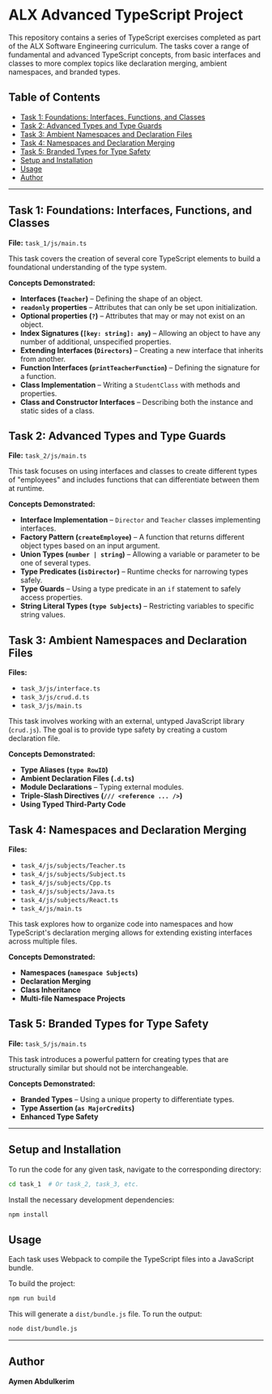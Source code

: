 # ALX Advanced TypeScript Project

This repository contains a series of TypeScript exercises completed as part of the ALX Software Engineering curriculum. The tasks cover a range of fundamental and advanced TypeScript concepts, from basic interfaces and classes to more complex topics like declaration merging, ambient namespaces, and branded types.

## Table of Contents

- [Task 1: Foundations: Interfaces, Functions, and Classes](#task-1-foundations-interfaces-functions-and-classes)
- [Task 2: Advanced Types and Type Guards](#task-2-advanced-types-and-type-guards)
- [Task 3: Ambient Namespaces and Declaration Files](#task-3-ambient-namespaces-and-declaration-files)
- [Task 4: Namespaces and Declaration Merging](#task-4-namespaces-and-declaration-merging)
- [Task 5: Branded Types for Type Safety](#task-5-branded-types-for-type-safety)
- [Setup and Installation](#setup-and-installation)
- [Usage](#usage)
- [Author](#author)

---

## Task 1: Foundations: Interfaces, Functions, and Classes

**File:** `task_1/js/main.ts`

This task covers the creation of several core TypeScript elements to build a foundational understanding of the type system.

**Concepts Demonstrated:**
- **Interfaces (`Teacher`)** – Defining the shape of an object.
- **`readonly` properties** – Attributes that can only be set upon initialization.
- **Optional properties (`?`)** – Attributes that may or may not exist on an object.
- **Index Signatures (`[key: string]: any`)** – Allowing an object to have any number of additional, unspecified properties.
- **Extending Interfaces (`Directors`)** – Creating a new interface that inherits from another.
- **Function Interfaces (`printTeacherFunction`)** – Defining the signature for a function.
- **Class Implementation** – Writing a `StudentClass` with methods and properties.
- **Class and Constructor Interfaces** – Describing both the instance and static sides of a class.

## Task 2: Advanced Types and Type Guards

**File:** `task_2/js/main.ts`

This task focuses on using interfaces and classes to create different types of "employees" and includes functions that can differentiate between them at runtime.

**Concepts Demonstrated:**
- **Interface Implementation** – `Director` and `Teacher` classes implementing interfaces.
- **Factory Pattern (`createEmployee`)** – A function that returns different object types based on an input argument.
- **Union Types (`number | string`)** – Allowing a variable or parameter to be one of several types.
- **Type Predicates (`isDirector`)** – Runtime checks for narrowing types safely.
- **Type Guards** – Using a type predicate in an `if` statement to safely access properties.
- **String Literal Types (`type Subjects`)** – Restricting variables to specific string values.

## Task 3: Ambient Namespaces and Declaration Files

**Files:**
- `task_3/js/interface.ts`
- `task_3/js/crud.d.ts`
- `task_3/js/main.ts`

This task involves working with an external, untyped JavaScript library (`crud.js`). The goal is to provide type safety by creating a custom declaration file.

**Concepts Demonstrated:**
- **Type Aliases (`type RowID`)**
- **Ambient Declaration Files (`.d.ts`)**
- **Module Declarations** – Typing external modules.
- **Triple-Slash Directives (`/// <reference ... />`)**
- **Using Typed Third-Party Code**

## Task 4: Namespaces and Declaration Merging

**Files:**
- `task_4/js/subjects/Teacher.ts`
- `task_4/js/subjects/Subject.ts`
- `task_4/js/subjects/Cpp.ts`
- `task_4/js/subjects/Java.ts`
- `task_4/js/subjects/React.ts`
- `task_4/js/main.ts`

This task explores how to organize code into namespaces and how TypeScript's declaration merging allows for extending existing interfaces across multiple files.

**Concepts Demonstrated:**
- **Namespaces (`namespace Subjects`)**
- **Declaration Merging**
- **Class Inheritance**
- **Multi-file Namespace Projects**

## Task 5: Branded Types for Type Safety

**File:** `task_5/js/main.ts`

This task introduces a powerful pattern for creating types that are structurally similar but should not be interchangeable.

**Concepts Demonstrated:**
- **Branded Types** – Using a unique property to differentiate types.
- **Type Assertion (`as MajorCredits`)**
- **Enhanced Type Safety**

---

## Setup and Installation

To run the code for any given task, navigate to the corresponding directory:

```bash
cd task_1  # Or task_2, task_3, etc.
```

Install the necessary development dependencies:

```bash
npm install
```

## Usage

Each task uses Webpack to compile the TypeScript files into a JavaScript bundle.

To build the project:

```bash
npm run build
```

This will generate a `dist/bundle.js` file. To run the output:

```bash
node dist/bundle.js
```

---

## Author

**Aymen Abdulkerim**
